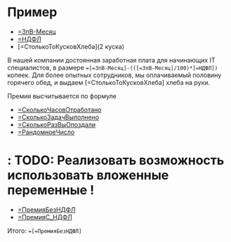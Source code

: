 # Пример

- [=ЗпВ-Месяц](11_000)
- [=НДФЛ](20)
- [=СтолькоТоКусковХлеба](2 куска)

В нашей компании достоянная заработная плата для начинающих IT специалистов, в размере `=[=ЗпВ-Месяц]-(([=ЗпВ-Месяц]/100)*[=НДФЛ])` копеек. Для более опытных
сотрудников, мы оплачиваемый половину горячего обед, и выдаем [=СтолькоТоКусковХлеба] хлеба на руки.

Премия высчитывается по формуле

- [=СколькоЧасовОтработано](99)
- [=СколькоЗадачВыполнено](10)
- [=СколькоРазВыОпоздали](1)
- [=РандомноеЧисло]([=НДФЛ]%99+[=СколькоЗадачВыполнено])

# : TODO: Реализовать возможность использовать вложенные переменные !

- [=ПремияБезНДФЛ](([=СколькоЧасовОтработано]*[=СколькоЗадачВыполнено]/[=СколькоРазВыОпоздали])-[=РандомноеЧисло])
- [=ПремияС_НДФЛ]([=ПремияБезНДФЛ]-(([=ПремияБезНДФЛ]/100)*[=НДФЛ]))

Итого: `=[=ПремияБезНДФЛ]`
